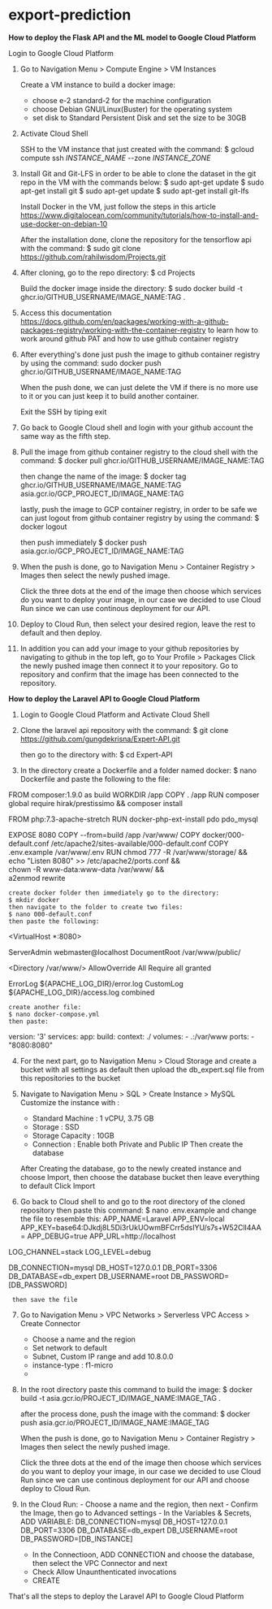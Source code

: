 # export-prediction

**How to deploy the Flask API and the ML model to Google Cloud Platform**

Login to Google Cloud Platform

1. Go to Navigation Menu > Compute Engine > VM Instances

    Create a VM instance to build a docker image:
    - choose e-2 standard-2 for the machine configuration
    - choose Debian GNU/Linux(Buster) for the operating system
    - set disk to Standard Persistent Disk and set the size to be 30GB

2. Activate Cloud Shell

    SSH to the VM instance that just created with the command:
    $ gcloud compute ssh _INSTANCE_NAME_ --zone _INSTANCE_ZONE_

3. Install Git and Git-LFS in order to be able to clone the dataset in the git repo in the VM with the commands below:
    $ sudo apt-get update
    $ sudo apt-get install git
    $ sudo apt-get update
    $ sudo apt-get install git-lfs

    Install Docker in the VM, just follow the steps in this article https://www.digitalocean.com/community/tutorials/how-to-install-and-use-docker-on-debian-10

    After the installation done, clone the repository for the tensorflow api with the command:
    $ sudo git clone https://github.com/rahilwisdom/Projects.git

4. After cloning, go to the repo directory:
    $ cd Projects

    Build the docker image inside the directory:
    $ sudo docker build -t ghcr.io/GITHUB_USERNAME/IMAGE_NAME:TAG .

5. Access this documentation https://docs.github.com/en/packages/working-with-a-github-packages-registry/working-with-the-container-registry to learn how to work around github      PAT and how to use github container registry

6. After everything's done just push the image to github container registry by using the command:
   sudo docker push ghcr.io/GITHUB_USERNAME/IMAGE_NAME:TAG

    When the push done, we can just delete the VM if there is no more use to it or you can just keep it to build another container.

    Exit the SSH by tiping exit

7. Go back to Google Cloud shell and login with your github account the same way as the fifth step.
8. Pull the image from github container registry to the cloud shell with the command:
    $ docker pull ghcr.io/GITHUB_USERNAME/IMAGE_NAME:TAG
    
    then change the name of the image:
    $ docker tag ghcr.io/GITHUB_USERNAME/IMAGE_NAME:TAG asia.gcr.io/GCP_PROJECT_ID/IMAGE_NAME:TAG
    
    lastly, push the image to GCP container registry, in order to be safe we can just logout from github container registry by using the command:
    $ docker logout
    
    then push immediately
    $ docker push asia.gcr.io/GCP_PROJECT_ID/IMAGE_NAME:TAG
    
9. When the push is done, go to Navigation Menu > Container Registry > Images then select the newly pushed image.

   Click the three dots at the end of the image then choose which services do you want to deploy your image, in our case we decided to use Cloud Run since we can use continous      deployment for our API.
   
10. Deploy to Cloud Run, then select your desired region, leave the rest to default and then deploy.

11. In addition you can add your image to your github repositories by navigating to github in the top left, go to Your Profile > Packages
    Click the newly pushed image then connect it to your repository.
    Go to repository and confirm that the image has been connected to the repository.
    

**How to deploy the Laravel API to Google Cloud Platform**

1. Login to Google Cloud Platform and Activate Cloud Shell

2. Clone the laravel api repository with the command:
    $ git clone https://github.com/gungdekrisna/Expert-API.git
    
    then go to the directory with:
    $ cd Expert-API

3. In the directory create a Dockerfile and a folder named docker:
    $ nano Dockerfile
    and paste the following to the file:
    
FROM composer:1.9.0 as build
WORKDIR /app
COPY . /app
RUN composer global require hirak/prestissimo && composer install

FROM php:7.3-apache-stretch
RUN docker-php-ext-install pdo pdo_mysql

EXPOSE 8080
COPY --from=build /app /var/www/
COPY docker/000-default.conf /etc/apache2/sites-available/000-default.conf
COPY .env.example /var/www/.env
RUN chmod 777 -R /var/www/storage/ && \
    echo "Listen 8080" >> /etc/apache2/ports.conf && \
    chown -R www-data:www-data /var/www/ && \
    a2enmod rewrite
    
    
    create docker folder then immediately go to the directory:
    $ mkdir docker
    then navigate to the folder to create two files:
    $ nano 000-default.conf
    then paste the following:
<VirtualHost *:8080>

  ServerAdmin webmaster@localhost
  DocumentRoot /var/www/public/

  <Directory /var/www/>
    AllowOverride All
    Require all granted
  </Directory>

  ErrorLog ${APACHE_LOG_DIR}/error.log
  CustomLog ${APACHE_LOG_DIR}/access.log combined

</VirtualHost>

    create another file:
    $ nano docker-compose.yml
    then paste:
version: '3'
services:
  app:
    build:
      context: ./
    volumes:
      - .:/var/www
    ports:
      - "8080:8080"

4. For the next part, go to Navigation Menu > Cloud Storage and create a bucket with all settings as default then upload the db_expert.sql file from this repositories to the bucket
5. Navigate to Navigation Menu > SQL > Create Instance > MySQL
    Customize the instance with :
    - Standard Machine : 1 vCPU, 3.75 GB
    - Storage : SSD
    - Storage Capacity : 10GB
    - Connection : Enable both Private and Public IP
    Then create the database
   
    After Creating the database, go to the newly created instance and choose Import, then choose the database bucket then leave everything to default
    Click Import
    
6. Go back to Cloud shell to and go to the root directory of the cloned repository then paste this command:
    $ nano .env.example
    and change the file to resemble this:
    APP_NAME=Laravel
APP_ENV=local
APP_KEY=base64:DJkdj8L5Di3rUkUOwmBFCrr5dsIYU/s7s+W52ClI4AA=
APP_DEBUG=true
APP_URL=http://localhost

LOG_CHANNEL=stack
LOG_LEVEL=debug

DB_CONNECTION=mysql
DB_HOST=127.0.0.1
DB_PORT=3306
DB_DATABASE=db_expert
DB_USERNAME=root
DB_PASSWORD=[DB_PASSWORD]

     then save the file
     
7. Go to Navigation Menu > VPC Networks > Serverless VPC Access > Create Connector
    - Choose a name and the region 
    - Set network to default
    - Subnet, Custom IP range and add 10.8.0.0
    - instance-type : f1-micro
    - 
9. In the root directory paste this command to build the image:
    $ docker build -t asia.gcr.io/PROJECT_ID/IMAGE_NAME:IMAGE_TAG .
    
    after the process done, push the image with the command:
    $ docker push asia.gcr.io/PROJECT_ID/IMAGE_NAME:IMAGE_TAG
    
    When the push is done, go to Navigation Menu > Container Registry > Images then select the newly pushed image.

    Click the three dots at the end of the image then choose which services do you want to deploy your image, in our case we decided to use Cloud Run since we can use continous     deployment for our API and choose deploy to Cloud Run.
    
 10. In the Cloud Run:
    - Choose a name and the region, then next
    - Confirm the Image, then go to Advanced settings
    - In the Variables & Secrets, ADD VARIABLE:
        DB_CONNECTION=mysql
        DB_HOST=127.0.0.1
        DB_PORT=3306
        DB_DATABASE=db_expert
        DB_USERNAME=root
        DB_PASSWORD=[DB_INSTANCE]
     - In the Connectioon, ADD CONNECTION and choose the database, then select the VPC Connector and next
     - Check Allow Unaunthenticated invocations
     - CREATE

  That's all the steps to deploy the Laravel API to Google Cloud Platform
    
  

